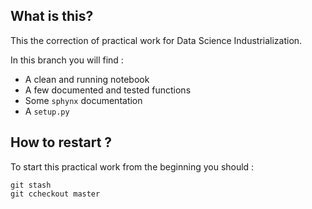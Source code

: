 What is this?
-------------

This the correction of practical work for Data Science Industrialization.

In this branch you will find :
- A clean and running notebook
- A few documented and tested functions
- Some `sphynx` documentation 
- A `setup.py`

How to restart ?
----------------

To start this practical work from the beginning you should :
```
git stash
git ccheckout master
``` 